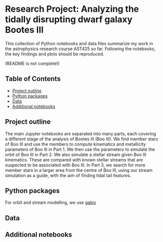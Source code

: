 # Research Project: Analyzing the tidally disrupting dwarf galaxy Bootes III

This collection of Python notebooks and data files summarize my work in 
the astrophysics research course AST425 so far. Following the notebooks, 
the key findings and plots should be reproduced.

(README is not complete!)

## Table of Contents
* [Project outline](#project-outline)
* [Python packages](#python-packages)
* [Data](#data)
* [Additional notebooks](#additional)

## Project outline
The main Jupyter notebooks are separated into many parts, each covering 
a different stage of the analysis of Bootes III (Boo III). We find member 
stars of Boo III and use the members to compute kinematics and metallicity 
parameters of Boo III in Part 1. We then use the parameters to simulate 
the orbit of Boo III in Part 2. We also simulate a stellar stream 
given Boo 
III kinematics. These are compared with known stellar streams that are 
suspected to be associated with Boo III. In Part 3, we search for more 
member stars in a larger area from the centre of Boo III, using our stream 
simulation as a 
guide, with the aim of 
finding tidal tail features.

## Python packages
For orbit and stream modelling, we use 
[galpy](https://docs.galpy.org/en/v1.8.1/index.html)

## Data

## Additional notebooks



